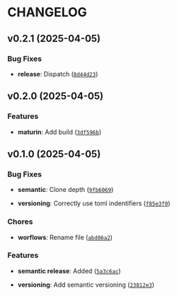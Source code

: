 # CHANGELOG


## v0.2.1 (2025-04-05)

### Bug Fixes

- **release**: Dispatch
  ([`8d44d23`](https://github.com/MarshallEvergreen/zapp/commit/8d44d23368aee7e8999f0b496d2efea82e654c21))


## v0.2.0 (2025-04-05)

### Features

- **maturin**: Add build
  ([`3df596b`](https://github.com/MarshallEvergreen/zapp/commit/3df596b90cd361bedd1f2ecadc5894e86da3a901))


## v0.1.0 (2025-04-05)

### Bug Fixes

- **semantic**: Clone depth
  ([`9fb6069`](https://github.com/MarshallEvergreen/zapp/commit/9fb60699a4d5260aaddce1ca4b2a0df1727611a7))

- **versioning**: Correctly use toml indentifiers
  ([`f85e3f0`](https://github.com/MarshallEvergreen/zapp/commit/f85e3f07e2eb94f9483b0e5faeb9e4cdcc6e1c16))

### Chores

- **worflows**: Rename file
  ([`abd86a2`](https://github.com/MarshallEvergreen/zapp/commit/abd86a2fe2f77c7b2f67f3bddfb5489bda6a7f2d))

### Features

- **semantic release**: Added
  ([`5a3c6ac`](https://github.com/MarshallEvergreen/zapp/commit/5a3c6acc7a719c8b5c29e018e5fcafb6ad03a0e9))

- **versioning**: Add semantic versioning
  ([`23812e3`](https://github.com/MarshallEvergreen/zapp/commit/23812e3486ef4dd18fb6e53cd11f251dc7ddfca4))
